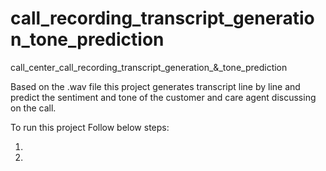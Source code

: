 # call_recording_transcript_generation_tone_prediction
call_center_call_recording_transcript_generation_&amp;_tone_prediction

Based on the .wav file this project generates transcript line by line and predict the sentiment and tone of the customer and care agent discussing on the call. 

To run this project Follow below steps:

1. 
2.
